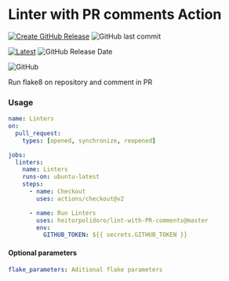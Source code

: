 # Linter with PR comments Action
[![Create GitHub Release](https://github.com/heitorpolidoro/flake8-with-PR-comments/actions/workflows/auto-release.yml/badge.svg)](https://github.com/heitorpolidoro/flake8-with-PR-comments/actions/workflows/auto-release.yml)
![GitHub last commit](https://img.shields.io/github/last-commit/heitorpolidoro/flake8-with-pr-comments)

[![Latest](https://img.shields.io/github/release/heitorpolidoro/flake8-with-pr-comments.svg?label=latest)](https://github.com/heitorpolidoro/flake8-with-pr-comments/releases/latest)
![GitHub Release Date](https://img.shields.io/github/release-date/heitorpolidoro/flake8-with-pr-comments)

![GitHub](https://img.shields.io/github/license/heitorpolidoro/flake8-with-pr-comments)

Run flake8 on repository and comment in PR

### Usage
```yaml
name: Linters
on:
  pull_request:
    types: [opened, synchronize, reopened]

jobs:
  linters:
    name: Linters
    runs-on: ubuntu-latest
    steps:
      - name: Checkout
        uses: actions/checkout@v2

      - name: Run Linters
        uses: heitorpolidoro/lint-with-PR-comments@master
        env:
          GITHUB_TOKEN: ${{ secrets.GITHUB_TOKEN }}
```
#### Optional parameters
```yaml
flake_parameters: Aditional flake parameters
```